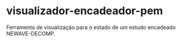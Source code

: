 # visualizador-encadeador-pem
Ferramenta de visualização para o estado de um estudo encadeado NEWAVE-DECOMP.
